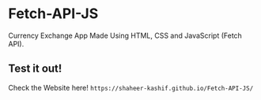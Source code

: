 # Fetch-API-JS
Currency Exchange App Made Using HTML, CSS and JavaScript (Fetch API).

## Test it out!
Check the Website here!
`https://shaheer-kashif.github.io/Fetch-API-JS/`